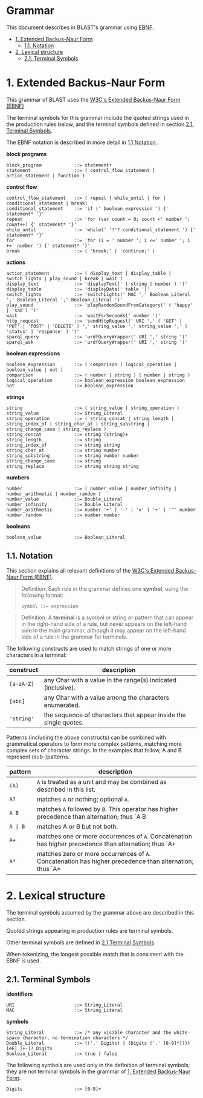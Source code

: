 # Grammar <!-- omit in toc -->

This document describes in BLAST's grammar using [EBNF](https://en.wikipedia.org/wiki/Extended_Backus%E2%80%93Naur_form).

- [1. Extended Backus-Naur Form](#1-extended-backus-naur-form)
  - [1.1. Notation](#11-notation)
- [2. Lexical structure](#2-lexical-structure)
  - [2.1. Terminal Symbols](#21-terminal-symbols)

# 1. Extended Backus-Naur Form

This grammar of BLAST uses the [W3C's Extended Backus-Naur Form (EBNF)](https://www.w3.org/TR/2010/REC-xquery-20101214/#EBNFNotation)

The terminal symbols for this grammar include the quoted strings used in the production rules below, and the terminal symbols defined in section  [2.1. Terminal Symbols](#21-terminal-symbols).

The EBNF notation is described in more detail in [1.1 Notation ](#28-number-blocks-semantics).


**block programs**

```ebnf
block_program            ::= statement+
statement                ::= ( control_flow_statement | action_statement | function )
```

**control flow**
```ebnf
control_flow_statement   ::= ( repeat | while_until | for | conditional_statement | break)
conditional_statement    ::= 'if (' boolean_expression ') {' statement* '}'
repeat                   ::= 'for (var count = 0; count <' number '; count++) {' statement* '}'
while_until              ::= 'while(' '!'? conditional_statement ') {' statement* '}'
for                      ::= 'for (i = ' number '; i <=' number '; i +=' number ') {' statement* '}'
break                    ::= ( 'break;' | 'continue;' )
```

**actions**
```ebnf
action_statement         ::= ( display_text | display_table | switch_lights | play_sound | break | wait )
display_text             ::= 'displayText(' ( string | number ) ')'
display_table            ::= 'displayData(' table ')'
switch_lights            ::= 'switchLights(' MAC ',' Boolean_Literal ',' Boolean_Literal ',' Boolean_Literal ')'
play_sound               ::= 'playRandomSoundFromCategory(' ( 'happy' | 'sad') ')'
wait                     ::= 'waitForSeconds(' number ')'
http_request             ::= 'sendHttpRequest(' URI ',' ( 'GET' | 'PUT' | 'POST' | 'DELETE' ) ',' string_value ',' string_value ',' ( 'status' | 'response' ) ')'
sparql_query             ::= 'urdfQueryWrapper(' URI ',' string ')'
sparql_ask               ::= 'urdfQueryWrapper(' URI ',' string ')'
```

**boolean expressions**
```ebnf
boolean_expression       ::= ( comparison | logical_operation | boolean_value | not )
comparison               ::= ( number | string ) ( number | string )
logical_operation        ::= boolean_expression boolean_expression
not                      ::= boolean_expression
```

**strings**
```ebnf
string                   ::= ( string_value | string_operation )
string_value             ::= String_Literal  
string_operation         ::= ( string_concat | string_length | string_index_of | string_char_at | string_substring | string_change_case | string_replace )
string_concat            ::= string (string)+
string_length            ::= string
string_index_of          ::= string string
string_char_at           ::= string number
string_substring         ::= string number number
string_change_case       ::= string
string_replace           ::= string string string
```


**numbers**
```ebnf
number                   ::= ( number_value | number_infinity | number_arithmetic | number_random )
number_value             ::= Double_Literal
number_infinity          ::= Double_Literal
number_arithmetic        ::= number '+' | '-' | 'x' | '÷' | '^' number
number_random            ::= number number
```

**booleans**
```ebnf
boolean_value            ::= Boolean_Literal
```

## 1.1. Notation
This section explains all relevant definitions of the [W3C's Extended Backus-Naur Form (EBNF)](https://www.w3.org/TR/2010/REC-xquery-20101214/#EBNFNotation).
> Definition: Each rule in the grammar defines one **symbol**, using the following format:
> ```ebnf
> symbol ::= expression
> ```

> Definition: A **terminal** is a symbol or string or pattern that can appear in the right-hand side of a rule, but never appears on the left-hand side in the main grammar, although it may appear on the left-hand side of a rule in the grammar for terminals.

The following constructs are used to match strings of one or more characters in a terminal:

| construct    | description                                                      |
| ------------ | ---------------------------------------------------------------- |
| `[a-zA-Z]` | any Char with a value in the range(s) indicated (inclusive).     |
| `[abc]`    | any Char with a value among the characters enumerated.           |
| `'string'` | the sequence of characters that appear inside the single quotes. |

Patterns (including the above constructs) can be combined with grammatical operators to form more complex patterns, matching more complex sets of character strings. In the examples that follow, A and B represent (sub-)patterns.

| pattern      | description                                                          |
| ------------ | -------------------------------------------------------------------- |
| `(A)`      | `A` is treated as a unit and may be combined as described in this list.|
| `A?` | matches `A` or nothing; optional `A`. |
| `A B` | matches `A` followed by `B`. This operator has higher precedence than alternation; thus `A B | C D` is identical to `(A B) | (C D)`. |
| `A \| B`  | matches A or B but not both. |
| `A+` | matches one or more occurrences of `A`. Concatenation has higher precedence than alternation; thus `A+ | B+` is identical to `(A+) | (B+)`. |
| `A*` | matches zero or more occurrences of `A`. Concatenation has higher precedence than alternation; thus `A* | B*` is identical to `(A*) | (B*)` |


# 2. Lexical structure

The terminal symbols assumed by the grammar above are described in this section.

Quoted strings appearing in production rules are terminal symbols.

Other terminal symbols are defined in [2.1 Terminal Symbols](#21-terminal-symbols).

When tokenizing, the longest possible match that is consistent with the EBNF is used.

## 2.1. Terminal Symbols

**identifiers**
```ebnf
URI                      ::= String_Literal
MAC                      ::= String_Literal
```

**symbols**
```ebnf
String_Literal           ::= /* any visible character and the white-space character, no termination characters */
Double_Literal           ::= (('.' Digits) | (Digits ('.' [0-9]*)?)) [eE] [+-]? Digits
Boolean_Literal          ::= true | false
```

The following symbols are used only in the definition of terminal symbols; they are not terminal symbols in the grammar of [1. Extended Backus-Naur Form](#1-extended-backus-naur-form).
```ebnf
Digits                   ::= [0-9]+
```
